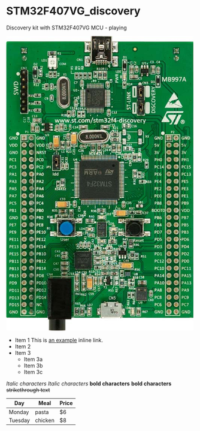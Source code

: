 # STM32F407VG_discovery
Discovery kit with STM32F407VG MCU - playing

![STM32F407VG_discovery](https://github.com/Jafanovic/STM32F407VG_discovery/blob/master/DOC/STM32F4-discovery-board.JPG)

*  Item 1 This is [an example](http://www.example.com/) inline link.
*  Item 2
*  Item 3
    *  Item 3a
    *  Item 3b
    *  Item 3c
    
*Italic characters* 
_Italic characters_
**bold characters**
__bold characters__
~~strikethrough text~~

| Day     | Meal    | Price |
| --------|---------|-------|
| Monday  | pasta   | $6    |
| Tuesday | chicken | $8    |
